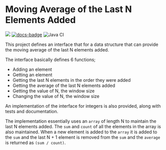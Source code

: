 # Moving Average of the Last N Elements Added
[![][license img]][license]
[![docs-badge][]][docs]
![Java CI](https://github.com/EOnyenezido/file-sorter/workflows/Java%20CI%20with%20Maven/badge.svg)

This project defines an interface that for a data structure that can provide the moving average of the last N elements added.

The interface basically defines 6 functions;
* Adding an element
* Getting an element
* Getting the last N elements in the order they were added
* Getting the average of the last N elements added
* Getting the value of N, the window size
* Changing the value of N, the window size

An implementation of the interface for integers is also provided, along with tests and documentation.

The implementation essentially uses an `array` of length N to maintain the last N elements added. The `sum` and `count` of all the elements in the array is also maintained.
When a new element is added to the `array` it is added to the `sum` and the last N + 1 element is removed from the `sum` and the `average` is returned as `(sum / count)`.

[license]:https://github.com/EOnyenezido/moving-average/blob/main/LICENSE
[license img]:https://img.shields.io/badge/License-Apache%202-blue.svg

[docs-badge]:https://img.shields.io/badge/API-docs-blue.svg?style=flat-square
[docs]:https://eonyenezido.github.io/moving-average/	
